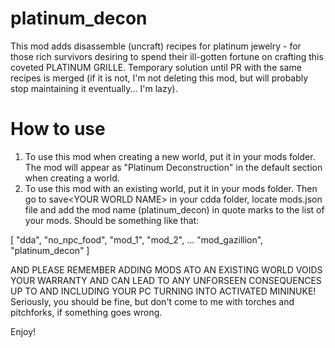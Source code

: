 # platinum_decon
This mod adds disassemble (uncraft) recipes for platinum jewelry - for those rich survivors desiring to spend their ill-gotten fortune on crafting this coveted PLATINUM GRILLE. Temporary solution until PR with the same recipes is merged (if it is not, I'm not deleting this mod, but will probably stop maintaining it eventually... I'm lazy).
# How to use
1. To use this mod when creating a new world, put it in your mods folder. The mod will appear as "Platinum Deconstruction" in the default section when creating a world.
2. To use this mod with an existing world, put it in your mods folder. Then go to save\<YOUR WORLD NAME> in your cdda folder, locate mods.json file and add the mod name (platinum_decon) in quote marks to the list of your mods. Should be something like that:

[
  "dda",
  "no_npc_food",
  "mod_1",
  "mod_2",
  ...
  "mod_gazillion",
  "platinum_decon"
]

AND PLEASE REMEMBER ADDING MODS ATO AN EXISTING WORLD VOIDS YOUR WARRANTY AND CAN LEAD TO ANY UNFORSEEN CONSEQUENCES UP TO AND INCLUDING YOUR PC TURNING INTO ACTIVATED MININUKE! Seriously, you should be fine, but don't come to me with torches and pitchforks, if something goes wrong.

Enjoy!
